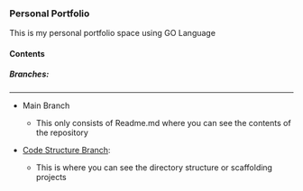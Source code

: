 ### Personal Portfolio 
This is my personal portfolio space using GO Language


#### Contents
##### Branches:
---------------
- Main Branch
    - This only consists of Readme.md where you can see the contents of the repository

- [Code Structure Branch](https://github.com/zero-ralph/personalproject/tree/code_structure):
    - This is where you can see the directory structure or scaffolding projects

